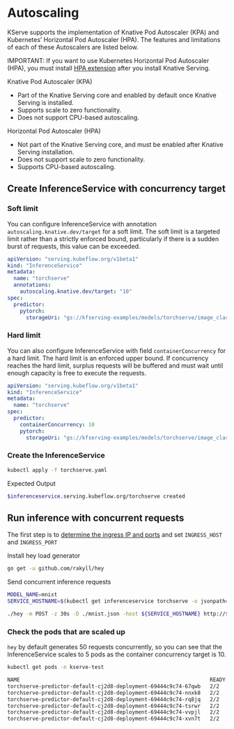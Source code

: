 # Autoscaling
KServe supports the implementation of Knative Pod Autoscaler (KPA) and Kubernetes’ Horizontal Pod Autoscaler (HPA).
The features and limitations of each of these Autoscalers are listed below.

IMPORTANT: If you want to use Kubernetes Horizontal Pod Autoscaler (HPA), you must install [HPA extension](https://knative.dev/docs/install/any-kubernetes-cluster/#optional-serving-extensions)
 after you install Knative Serving.

Knative Pod Autoscaler (KPA)
- Part of the Knative Serving core and enabled by default once Knative Serving is installed.
- Supports scale to zero functionality.
- Does not support CPU-based autoscaling.

Horizontal Pod Autoscaler (HPA)
- Not part of the Knative Serving core, and must be enabled after Knative Serving installation.
- Does not support scale to zero functionality.
- Supports CPU-based autoscaling.

## Create InferenceService with concurrency target


### Soft limit
You can configure InferenceService with annotation `autoscaling.knative.dev/target` for a soft limit. The soft limit is a targeted limit rather than
a strictly enforced bound, particularly if there is a sudden burst of requests, this value can be exceeded.

```yaml
apiVersion: "serving.kubeflow.org/v1beta1"
kind: "InferenceService"
metadata:
  name: "torchserve"
  annotations:
    autoscaling.knative.dev/target: "10"
spec:
  predictor:
    pytorch:
      storageUri: "gs://kfserving-examples/models/torchserve/image_classifier"
```

### Hard limit

You can also configure InferenceService with field `containerConcurrency` for a hard limit. The hard limit is an enforced upper bound. 
If concurrency reaches the hard limit, surplus requests will be buffered and must wait until enough capacity is free to execute the requests.

```yaml
apiVersion: "serving.kubeflow.org/v1beta1"
kind: "InferenceService"
metadata:
  name: "torchserve"
spec:
  predictor:
    containerConcurrency: 10
    pytorch:
      storageUri: "gs://kfserving-examples/models/torchserve/image_classifier"
```

### Create the InferenceService

```bash
kubectl apply -f torchserve.yaml
```

Expected Output

```bash
$inferenceservice.serving.kubeflow.org/torchserve created
```

## Run inference with concurrent requests

The first step is to [determine the ingress IP and ports](../../../../../README.md#determine-the-ingress-ip-and-ports) and set `INGRESS_HOST` and `INGRESS_PORT`

Install hey load generator 
```bash
go get -u github.com/rakyll/hey
```

Send concurrent inference requests
```bash
MODEL_NAME=mnist
SERVICE_HOSTNAME=$(kubectl get inferenceservice torchserve -o jsonpath='{.status.url}' | cut -d "/" -f 3)

./hey -m POST -z 30s -D ./mnist.json -host ${SERVICE_HOSTNAME} http://${INGRESS_HOST}:${INGRESS_PORT}/v1/models/${MODEL_NAME}:predict
```

### Check the pods that are scaled up
`hey` by default generates 50 requests concurrently, so you can see that the InferenceService scales to 5 pods as the container concurrency target is 10.

```bash
kubectl get pods -n kserve-test 

NAME                                                             READY   STATUS        RESTARTS   AGE
torchserve-predictor-default-cj2d8-deployment-69444c9c74-67qwb   2/2     Terminating   0          103s
torchserve-predictor-default-cj2d8-deployment-69444c9c74-nnxk8   2/2     Terminating   0          95s
torchserve-predictor-default-cj2d8-deployment-69444c9c74-rq8jq   2/2     Running       0          50m
torchserve-predictor-default-cj2d8-deployment-69444c9c74-tsrwr   2/2     Running       0          113s
torchserve-predictor-default-cj2d8-deployment-69444c9c74-vvpjl   2/2     Running       0          109s
torchserve-predictor-default-cj2d8-deployment-69444c9c74-xvn7t   2/2     Terminating   0          103s
```
